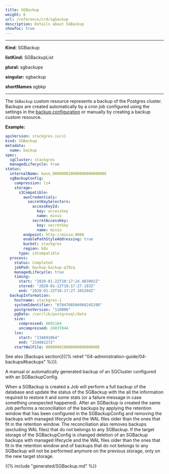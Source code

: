 ```yaml
---
title: SGBackup
weight: 6
url: /reference/crd/sgbackup
description: Details about SGBackup
showToc: true
---
```


___

**Kind:** SGBackup

**listKind:** SGBackupList

**plural:** sgbackups

**singular:** sgbackup

**shortNames** sgbkp
___

The `SGBackup` custom resource represents a backup of the Postgres cluster.
Backups are created automatically by a cron job configured using the settings in the [backup configuration](#configuration) or manually by creating a backup custom resource.

**Example:**

```yaml
apiVersion: stackgres.io/v1
kind: SGBackup
metadata:
  name: backup
spec:
  sgCluster: stackgres
  managedLifecycle: true
status:
  internalName: base_00000002000000000000000E
  sgBackupConfig:
    compression: lz4
    storage:
      s3Compatible:
        awsCredentials:
          secretKeySelectors:
            accessKeyId:
              key: accesskey
              name: minio
            secretAccessKey:
              key: secretkey
              name: minio
        endpoint: http://minio:9000
        enablePathStyleAddressing: true
        bucket: stackgres
        region: k8s
      type: s3Compatible
  process:
    status: Completed
    jobPod: backup-backup-q79zq
    managedLifecycle: true
    timing:
      start: "2020-01-22T10:17:24.983902Z"
      stored: "2020-01-22T10:17:27.183Z"
      end: "2020-01-22T10:17:27.165204Z"
  backupInformation:
    hostname: stackgres-1
    systemIdentifier: "6784708504968245298"
    postgresVersion: "110006"
    pgData: /var/lib/postgresql/data
    size:
      compressed: 6691164
      uncompressed: 24037844
    lsn:
      start: "234881064"
      end: "234881272"
    startWalFile: 00000002000000000000000E
```

See also [Backups section]({{%  relref "04-administration-guide/04-backups#backups" %}}).

A manual or automatically generated backup of an SGCluster configured with an SGBackupConfig.

When a SGBackup is created a Job will perform a full backup of the database and update the status of the SGBackup
 with the all the information required to restore it and some stats (or a failure message in case something unexpected
 happened).
After an SGBackup is created the same Job performs a reconciliation of the backups by applying the retention window
 that has been configured in the SGBackupConfig and removing the backups with managed lifecycle and the WAL files older
 than the ones that fit in the retention window. The reconciliation also removes backups (excluding WAL files) that do
 not belongs to any SGBackup. If the target storage of the SGBackupConfig is changed deletion of an SGBackup backups
 with managed lifecycle and the WAL files older than the ones that fit in the retention window and of backups that do
 not belongs to any SGBackup will not be performed anymore on the previous storage, only on the new target storage.

{{% include "generated/SGBackup.md" %}}
